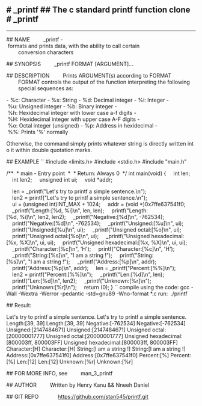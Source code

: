 # _printf 
 ## The c standard printf function clone 
 # _printf 
 --- 
 --- 
  
 ## NAME 
         _printf - formats and prints data, with the ability to call certain 
         conversion characters 
  
 ## SYNOPSIS 
         _printf FORMAT [ARGUMENT]... 
  
 ## DESCRIPTION 
         Prints ARGUMENT(s) according to FORMAT 
         FORMAT controls the output of the function interpreting the following 
         special sequences as: 
  
 - %c: Character 
 - %s: String 
 - %d: Decimal integer 
 - %i: Integer 
 - %u: Unsigned integer 
 - %b: Binary integer 
 - %h: Hexidecimal integer with lower case a-f digits 
 - %H: Hexidecimal integer with upper case A-F digits 
 - %o: Octal integer (unsigned) 
 - %p: Address in hexidecimal 
 - %%: Prints '%' normally 
  
 Otherwise, the command simply prints whatever string is directly written into it 
 within double quotation marks. 
  
 ## EXAMPLE 
 `` 
 #include <limits.h> 
 #include <stdio.h> 
 #include "main.h" 
  
 /** 
  * main - Entry point 
  * 
  * Return: Always 0 
  */ 
 int main(void) 
 { 
     int len; 
     int len2; 
     unsigned int ui; 
     void *addr; 
  
     len = _printf("Let's try to printf a simple sentence.\n"); 
     len2 = printf("Let's try to printf a simple sentence.\n"); 
     ui = (unsigned int)INT_MAX + 1024; 
     addr = (void *)0x7ffe637541f0; 
     _printf("Length:[%d, %i]\n", len, len); 
     printf("Length:[%d, %i]\n", len2, len2); 
     _printf("Negative:[%d]\n", -762534); 
     printf("Negative:[%d]\n", -762534); 
     _printf("Unsigned:[%u]\n", ui); 
     printf("Unsigned:[%u]\n", ui); 
     _printf("Unsigned octal:[%o]\n", ui); 
     printf("Unsigned octal:[%o]\n", ui); 
     _printf("Unsigned hexadecimal:[%x, %X]\n", ui, ui); 
     printf("Unsigned hexadecimal:[%x, %X]\n", ui, ui); 
     _printf("Character:[%c]\n", 'H'); 
     printf("Character:[%c]\n", 'H'); 
     _printf("String:[%s]\n", "I am a string !"); 
     printf("String:[%s]\n", "I am a string !"); 
     _printf("Address:[%p]\n", addr); 
     printf("Address:[%p]\n", addr); 
     len = _printf("Percent:[%%]\n"); 
     len2 = printf("Percent:[%%]\n"); 
     _printf("Len:[%d]\n", len); 
     printf("Len:[%d]\n", len2); 
     _printf("Unknown:[%r]\n"); 
     printf("Unknown:[%r]\n"); 
     return (0); 
 } 
 `` 
 compile using the code: gcc -Wall -Wextra -Werror -pedantic -std=gnu89 -Wno-format *.c 
 run:  ./printf 
  
 ## Result: 
  
 Let's try to printf a simple sentence. 
 Let's try to printf a simple sentence. 
 Length:[39, 39] 
 Length:[39, 39] 
 Negative:[-762534] 
 Negative:[-762534] 
 Unsigned:[2147484671] 
 Unsigned:[2147484671] 
 Unsigned octal:[20000001777] 
 Unsigned octal:[20000001777] 
 Unsigned hexadecimal:[800003ff, 800003FF] 
 Unsigned hexadecimal:[800003ff, 800003FF] 
 Character:[H] 
 Character:[H] 
 String:[I am a string !] 
 String:[I am a string !] 
 Address:[0x7ffe637541f0] 
 Address:[0x7ffe637541f0] 
 Percent:[%] 
 Percent:[%] 
 Len:[12] 
 Len:[12] 
 Unknown:[%r] 
 Unknown:[%r] 
  
 ## FOR MORE INFO, see 
         man_3_printf 
  
 ## AUTHOR 
         Written by Henry Kanu && Nneeh Daniel 
  
 ## GIT REPO 
             https://github.com/stan545/printf.git
